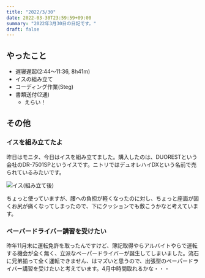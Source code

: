 ```yaml
---
title: "2022/3/30"
date: 2022-03-30T23:59:59+09:00
summary: "2022年3月30日の日記です。"
draft: false
---
```


## やったこと

- 遅寝遅起(2:44〜11:36, 8h41m)
- イスの組み立て
- コーディング作業(Steg)
- 書類送付(2通)
  - えらい！

## その他

### イスを組み立てたよ

昨日はモニタ、今日はイスを組み立てました。購入したのは、DUORESTという会社のDR-7501SPというイスです。ニトリではデュオレハイDXという名前で売られているみたいです。

![イス(組み立て後)](https://i.imgur.com/Hsrg1Nq.jpg)  

ちょっと使っていますが、腰への負担が軽くなったのに対し、ちょっと座面が固くお尻が痛くなってしまったので、下にクッションでも敷こうかなと考えています。

### ペーパードライバー講習を受けたい

昨年11月末に運転免許を取ったんですけど、簿記取得やらアルバイトやらで運転する機会が全く無く、立派なペーパードライバーが誕生してしまいました。流石に兄弟揃って全く運転できません、はマズいと思うので、出張型のペーパードライバー講習を受けたいと考えています。4月中時間取れるかな・・・
